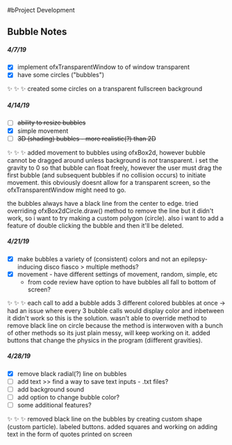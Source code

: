 #bProject Development
## Bubble Notes


##### 4/7/19
- [x] implement ofxTransparentWindow to of window transparent
- [x] have some circles ("bubbles")

:sparkles: :sparkles: :sparkles: 
created some circles on a transparent fullscreen background

##### 4/14/19
- [ ] <del>ability to resize bubbles</del>
- [x] simple movement 
- [ ] <del>3D (shading) bubbles - more realistic(?) than 2D </del>

:sparkles: :sparkles: :sparkles: 
added movement to bubbles using ofxBox2d, however bubble cannot be dragged around unless background is _not_ transparent. i set the gravity to 0 so that bubble can float freely, however the user must drag the first bubble (and subsequent bubbles if no collision occurs) to initiate movement. this obviously doesnt allow for a transparent screen, so the ofxTransparentWindow might need to go. 

the bubbles always have a black line from the center to edge. tried overriding ofxBox2dCircle.draw() method to remove the line but it didn't work, so  i want to try making a custom polygon (circle). also i want to add a feature of double clicking the bubble and then it'll be deleted.

##### 4/21/19
- [x] make bubbles a variety of (consistent) colors and not an epilepsy-inducing disco fiasco > multiple methods?
- [x] movement - have different settings of movement, random, simple, etc
    * from code review have option to have bubbles all fall to bottom of screen?

:sparkles: :sparkles: :sparkles: 
each call to add a bubble adds 3 different colored bubbles at once -> had an issue where every 3 bubble calls would display color and inbetween it didn't work so this is the solution. wasn't able to override method to remove black line on circle because the method is interwoven with a bunch of other methods so its just plain messy, will keep working on it. added buttons that change the physics in the program (diifferent gravities).

##### 4/28/19
- [x] remove black radial(?) line on bubbles
- [ ] add text >> find a way to save text inputs - .txt files?
- [ ] add background sound
- [ ] add option to change bubble color?
- [ ] some additional features?

:sparkles: :sparkles: :sparkles: 
removed black line on the bubbles by creating custom shape (custom particle). labeled buttons. added squares and working on adding text in the form of quotes printed on screen
